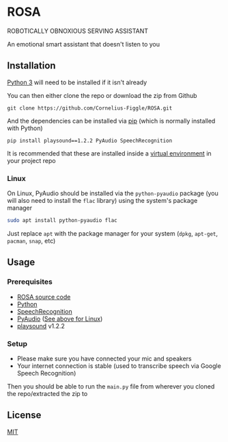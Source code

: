 
# ROSA

ROBOTICALLY OBNOXIOUS SERVING ASSISTANT

An emotional smart assistant that doesn't listen to you

## Installation

[Python 3](https://www.python.org/downloads/) will need to be installed if it isn't already

You can then either clone the repo or download the zip from Github

```shell
git clone https://github.com/Cornelius-Figgle/ROSA.git
```

And the dependencies can be installed via [pip](https://pip.pypa.io/en/stable/) (which is normally installed with Python)

```shell
pip install playsound==1.2.2 PyAudio SpeechRecognition 
```

It is recommended that these are installed inside a [virtual environment](https://docs.python.org/3/library/venv.html) in your project repo

### Linux

On Linux, PyAudio should be installed via the `python-pyaudio` package (you will also need to install the `flac` library) using the system's package manager

```bash
sudo apt install python-pyaudio flac
```

Just replace `apt` with the package manager for your system (`dpkg`, `apt-get`, `pacman`, `snap`, etc)

## Usage

### Prerequisites

- [ROSA source code](https://github.com/Cornelius-Figgle/ROSA)
- [Python](https://www.python.org/downloads/)
- [SpeechRecognition](https://pypi.org/project/SpeechRecognition/)
- [PyAudio](https://pypi.org/project/PyAudio/) ([See above for Linux](https://github.com/Cornelius-Figgle/ROSA#Linux))
- [playsound](https://pypi.org/project/playsound/) v1.2.2

### Setup

- Please make sure you have connected your mic and speakers
- Your internet connection is stable (used to transcribe speech via Google Speech Recognition)

Then you should be able to run the `main.py` file from wherever you cloned the repo/extracted the zip to

## License

[MIT](https://github.com/Cornelius-Figgle/ROSA/blob/main/LICENSE)
